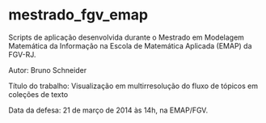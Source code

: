 mestrado_fgv_emap
=================

Scripts de aplicação desenvolvida durante o Mestrado em Modelagem Matemática da Informação na Escola de Matemática Aplicada (EMAP) da FGV-RJ.

Autor: Bruno Schneider

Título do trabalho: Visualização em multirresolução do fluxo de tópicos em coleções de texto

Data da defesa: 21 de março de 2014 às 14h, na EMAP/FGV.
